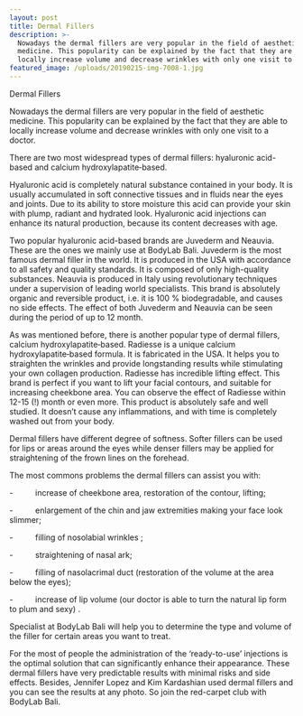 ```yaml
---
layout: post
title: Dermal Fillers
description: >-
  Nowadays the dermal fillers are very popular in the field of aesthetic
  medicine. This popularity can be explained by the fact that they are able to
  locally increase volume and decrease wrinkles with only one visit to a doctor.
featured_image: /uploads/20190215-img-7008-1.jpg
---
```


Dermal Fillers

Nowadays the dermal fillers are very popular in the field of aesthetic medicine. This popularity can be explained by the fact that they are able to locally increase volume and decrease wrinkles with only one visit to a doctor.

There are two most widespread types of dermal fillers: hyaluronic acid-based and calcium hydroxylapatite‑based.

Hyaluronic acid is completely natural substance contained in your body. It is usually accumulated in soft connective tissues and in fluids near the eyes and joints. Due to its ability to store moisture this acid can provide your skin with plump, radiant and hydrated look. Hyaluronic acid injections can enhance its natural production, because its content decreases with age.

Two popular hyaluronic acid-based brands are Juvederm and Neauvia. These are the ones we mainly use at BodyLab Bali. Juvederm is the most famous dermal filler in the world. It is produced in the USA with accordance to all safety and quality standards. It is composed of only high-quality substances. Neauvia is produced in Italy using revolutionary techniques under a supervision of leading world specialists. This brand is absolutely organic and reversible product, i.e. it is 100 % biodegradable, and causes no side effects. The effect of both Juvederm and Neauvia can be seen during the period of up to 12 month.&nbsp; &nbsp;

As was mentioned before, there is another popular type of dermal fillers, calcium hydroxylapatite‑based. Radiesse is a unique calcium hydroxylapatite‑based formula. It is fabricated in the USA. It helps you to straighten the wrinkles and provide longstanding results while stimulating your own collagen production. Radiesse has incredible lifting effect. This brand is perfect if you want to lift your facial contours, and suitable for increasing cheekbone area. You can observe the effect of Radiesse within 12-15 (\!) month or even more. This product is absolutely safe and well studied. It doesn’t cause any inflammations, and with time is completely washed out from your body.

Dermal fillers have different degree of softness. Softer fillers can be used for lips or areas around the eyes while denser fillers may be applied for straightening of the frown lines on the forehead.

The most commons problems the dermal fillers can assist you with:

\-&nbsp; &nbsp; &nbsp; &nbsp; &nbsp; increase of cheekbone area, restoration of the contour, lifting;

\-&nbsp; &nbsp; &nbsp; &nbsp; &nbsp; enlargement of the chin and jaw extremities making your face look slimmer;

\-&nbsp; &nbsp; &nbsp; &nbsp; &nbsp; filling of nosolabial wrinkles ;

\-&nbsp; &nbsp; &nbsp; &nbsp; &nbsp; straightening of nasal ark;

\-&nbsp; &nbsp; &nbsp; &nbsp; &nbsp; filling of nasolacrimal duct (restoration of the volume at the area below the eyes);

\-&nbsp; &nbsp; &nbsp; &nbsp; &nbsp; increase of lip volume (our doctor is able to turn the natural lip form to plum and sexy) .

Specialist at BodyLab Bali will help you to determine the type and volume of the filler for certain areas you want to treat.

For the most of people the administration of the ‘ready-to-use’ injections is the optimal solution that can significantly enhance their appearance. These dermal fillers have very predictable results with minimal risks and side effects. Besides, Jennifer Lopez and Kim Kardashian used dermal fillers and you can see the results at any photo. So join the red-carpet club with BodyLab Bali.&nbsp; &nbsp; &nbsp; &nbsp; &nbsp; &nbsp; &nbsp; &nbsp; &nbsp; &nbsp; &nbsp;